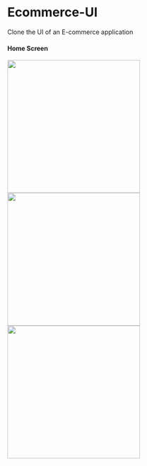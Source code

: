 # Ecommerce-UI
Clone the UI of an E-commerce application


#### Home Screen

<p float="left">
  <img src="https://raw.githubusercontent.com/Mohaaaa2012/Ecommerce-UI-Clone/master/ScreenShots/1.png" width="300" />
  <img src="https://raw.githubusercontent.com/Mohaaaa2012/Ecommerce-UI-Clone/master/ScreenShots/2.png" width="300" />
 <img src="https://raw.githubusercontent.com/Mohaaaa2012/Ecommerce-UI-Clone/master/ScreenShots/3.png" width="300" />
</p>
